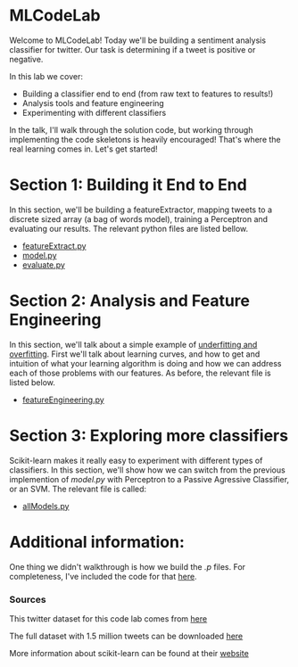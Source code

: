 # MLCodeLab

Welcome to MLCodeLab! Today we'll be building a sentiment analysis classifier for twitter. Our task is determining if a tweet is positive or negative.

In this lab we cover:

- Building a classifier end to end (from raw text to features to results!)
- Analysis tools and feature engineering
- Experimenting with different classifiers

In the talk, I'll walk through the solution code, but working through implementing the code skeletons is heavily encouraged! That's where the real learning comes in. Let's get started!

# Section 1: Building it End to End  
In this section, we'll be building a featureExtractor, mapping tweets to a discrete sized array (a bag of words model), training a Perceptron and evaluating our results. The relevant python files are listed bellow.

- [featureExtract.py](featureExtract.py)
- [model.py](model.py)
- [evaluate.py](evaluate.py)

# Section 2: Analysis and Feature Engineering
In this section, we'll talk about a simple example of [underfitting and overfitting](http://scikit-learn.org/stable/auto_examples/model_selection/plot_underfitting_overfitting.html). First we'll talk about learning curves, and how to get and intuition of what your learning algorithm is doing and how we can address each of those problems with our features. As before, the relevant file is listed below.

- [featureEngineering.py](featureEngineering.py)

# Section 3: Exploring more classifiers
Scikit-learn makes it really easy to experiment with different types of classifiers. In this section, we'll show how we can switch from the previous implemention of *model.py* with Perceptron to a Passive Agressive Classifier, or an SVM. The relevant file is called:

- [allModels.py](allModels.py)


# Additional information:
One thing we didn't walkthrough is how we build the *.p* files. For completeness, I've included the code for that [here](data/buildDataSet.py).

### Sources
This twitter dataset for this code lab comes from [here](http://thinknook.com/twitter-sentiment-analysis-training-corpus-dataset-2012-09-22/)

The full dataset with 1.5 million tweets can be downloaded [here](http://thinknook.com/wp-content/uploads/2012/09/Sentiment-Analysis-Dataset.zip)

More information about scikit-learn can be found at their [website](http://scikit-learn.org/)
